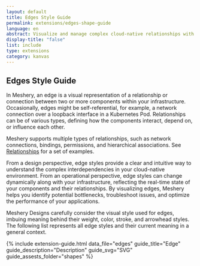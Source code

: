 ```yaml
---
layout: default
title: Edges Style Guide
permalink: extensions/edges-shape-guide
language: en
abstract: Visualize and manage complex cloud-native relationships with Kanvas' dynamic edge styling in Kubernetes architecture.
display-title: "false"
list: include
type: extensions
category: kanvas
---
```


## Edges Style Guide

In Meshery, an edge is a visual representation of a relationship or connection between two or more components within your infrastructure. Occasionally, edges might be self-referential, for example, a network connection over a loopback interface in a Kubernetes Pod. Relationships can be of various types, defining how the components interact, depend on, or influence each other.

Meshery supports multiple types of relationships, such as network connections, bindings, permissions, and hierarchical associations. See [Relationships]({{site.baseurl}}/concepts/logical/relationships) for a set of examples.

From a design perspective, edge styles provide a clear and intuitive way to understand the complex interdependencies in your cloud-native environment. From an operational perspective, edge styles can change dynamically along with your infrastructure, reflecting the real-time state of your components and their relationships. By visualizing edges, Meshery helps you identify potential bottlenecks, troubleshoot issues, and optimize the performance of your applications.

Meshery Designs carefully consider the visual style used for edges, imbuing meaning behind their weight, color, stroke, and arrowhead styles. The following list represents all edge styles and their current meaning in a general context.

{% include extension-guide.html
 data_file="edges"
 guide_title="Edge"
 guide_description="Description"
 guide_svg="SVG"
 guide_assests_folder="shapes"
%}

